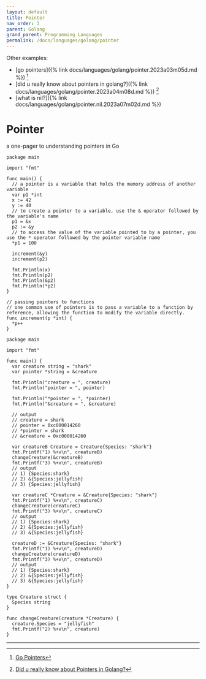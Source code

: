 ```yaml
---
layout: default
title: Pointer
nav_order: 3
parent: Golang
grand_parent: Programming Languages
permalink: /docs/languages/golang/pointer
---
```


Other examples:
- [go pointers]({% link docs/languages/golang/pointer.2023a03m05d.md %}) [^2]
- [did u really know about pointers in golang?]({% link docs/languages/golang/pointer.2023a04m08d.md %}) [^1]
- [what is nil?]({% link docs/languages/golang/pointer.nil.2023a07m02d.md %})


# Pointer

a one-pager to understanding pointers in Go

```golang
package main

import "fmt"

func main() {
  // a pointer is a variable that holds the memory address of another variable
  var p1 *int
  x := 42
  y := 40
  // to create a pointer to a variable, use the & operator followed by the variable's name
  p1 = &x
  p2 := &y
  // to access the value of the variable pointed to by a pointer, you use the * operator followed by the pointer variable name
  *p1 = 100

  increment(&y)
  increment(p2)

  fmt.Println(x)
  fmt.Println(p2)
  fmt.Println(&p2)
  fmt.Println(*p2)
}

// passing pointers to functions
// one common use of pointers is to pass a variable to a function by reference, allowing the function to modify the variable directly.
func increment(p *int) {
  *p++
}
```


```golang
package main

import "fmt"

func main() {
  var creature string = "shark"
  var pointer *string = &creature

  fmt.Println("creature = ", creature)
  fmt.Println("pointer = ", pointer)

  fmt.Println("*pointer = ", *pointer)
  fmt.Println("&creature = ", &creature)

  // output
  // creature = shark
  // pointer = 0xc000014260
  // *pointer = shark
  // &creature = 0xc000014260

  var creatureB Creature = Creature{Species: "shark"}
  fmt.Printf("1) %+v\n", creatureB)
  changeCreature(&creatureB)
  fmt.Printf("3) %+v\n", creatureB)
  // output
  // 1) {Species:shark}
  // 2) &{Species:jellyfish}
  // 3) {Species:jellyfish}

  var creatureC *Creature = &Creature{Species: "shark"}
  fmt.Printf("1) %+v\n", creatureC)
  changeCreature(creatureC)
  fmt.Printf("3) %+v\n", creatureC)
  // output
  // 1) {Species:shark}
  // 2) &{Species:jellyfish}
  // 3) &{Species:jellyfish}

  creatureD := &Creature{Species: "shark"}
  fmt.Printf("1) %+v\n", creatureD)
  changeCreature(creatureD)
  fmt.Printf("3) %+v\n", creatureD)
  // output
  // 1) {Species:shark}
  // 2) &{Species:jellyfish}
  // 3) &{Species:jellyfish}
}

type Creature struct {
  Species string
}

func changeCreature(creature *Creature) {
  creature.Species = "jellyfish"
  fmt.Printf("2) %+v\n", creature)
}
```

----

[^1]: [Did u really know about Pointers in Golang?](https://medium.com/@achmadrizkinf/did-u-really-know-about-pointers-in-golang-3e8be6ff668c)
[^2]: [Go Pointers](https://medium.com/@nurettinabaci/go-pointers-a538c457a62e)
